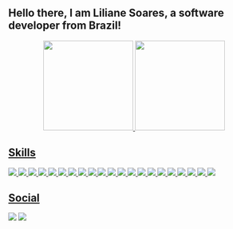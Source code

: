 ## Hello there, I am Liliane Soares, a software developer from Brazil!
<div align="center">
  <a href="https://github.com/soareslil">
  <img height="180em" src="https://github-readme-stats.vercel.app/api?username=soareslil&show_icons=true&theme=tokyonight&include_all_commits=true&count_private=true"/>
  <img height="180em" src="https://github-readme-stats.vercel.app/api/top-langs/?username=soareslil&layout=compact&langs_count=7&theme=tokyonight"/>
</div>

  ##
  </div> 
  
  ## Skills
  
  <div>
  <img src="https://img.shields.io/badge/HTML5-E34F26?style=for-the-badge&logo=html5&logoColor=white"/>
    <img src="https://img.shields.io/badge/CSS3-1572B6?style=for-the-badge&logo=css3&logoColor=white"/>
    <img src="https://img.shields.io/badge/JavaScript-F7DF1E?style=for-the-badge&logo=javascript&logoColor=black"/>
    <img src="https://img.shields.io/badge/Node.js-43853D?style=for-the-badge&logo=node.js&logoColor=white"/>
   <img src="https://img.shields.io/badge/Sass-CC6699?style=for-the-badge&logo=sass&logoColor=white"/>
   <img src="https://img.shields.io/badge/Java-ED8B00?style=for-the-badge&logo=java&logoColor=white"/>
   <img src="https://img.shields.io/badge/React-20232A?style=for-the-badge&logo=react&logoColor=61DAFB"/>
   <img src="https://img.shields.io/badge/React_Native-20232A?style=for-the-badge&logo=react&logoColor=61DAFB"/>
   <img src="https://img.shields.io/badge/Bootstrap-563D7C?style=for-the-badge&logo=bootstrap&logoColor=white"/>
  <img src="https://img.shields.io/badge/Material--UI-0081CB?style=for-the-badge&logo=material-ui&logoColor=white"/>
  <img src="https://img.shields.io/badge/React_Router-CA4245?style=for-the-badge&logo=react-router&logoColor=white"/>
  <img src="https://img.shields.io/badge/MySQL-00000F?style=for-the-badge&logo=mysql&logoColor=white"/>
  <img src="https://img.shields.io/badge/MongoDB-4EA94B?style=for-the-badge&logo=mongodb&logoColor=white"/>
  <img src="https://img.shields.io/badge/Heroku-430098?style=for-the-badge&logo=heroku&logoColor=white"/>
  <img src="https://img.shields.io/badge/Ubuntu-E95420?style=for-the-badge&logo=ubuntu&logoColor=white"/>
  <img src="https://img.shields.io/badge/Windows-0078D6?style=for-the-badge&logo=windows&logoColor=white"/>
 <img src=" https://img.shields.io/badge/Stack_Overflow-FE7A16?style=for-the-badge&logo=stack-overflow&logoColor=white"/>
 <img src=" https://img.shields.io/badge/Slack-4A154B?style=for-the-badge&logo=slack&logoColor=white"/>
  <img src="https://img.shields.io/badge/Discord-7289DA?style=for-the-badge&logo=discord&logoColor=white"/>
  <img src="https://img.shields.io/badge/Microsoft_Teams-6264A7?style=for-the-badge&logo=microsoft-teams&logoColor=white"/>
    <img src="https://img.shields.io/badge/Zoom-2D8CFF?style=for-the-badge&logo=zoom&logoColor=white"/>
  </div>
  
  
  
  ## Social
<div> 

  <a href="https://medium.com/@soaresliliane" target="_blank"><img src="https://img.shields.io/badge/Medium-12100E?style=for-the-badge&logo=medium&logoColor=white" target="_blank"></a>
 <a href="https://www.linkedin.com/in/soareslil/" target="_blank"><img src="https://img.shields.io/badge/-LinkedIn-%230077B5?style=for-the-badge&logo=linkedin&logoColor=white" target="_blank"></a> 
 
</div>
